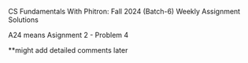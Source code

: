 CS Fundamentals With Phitron: Fall 2024
(Batch-6)
Weekly Assignment Solutions

A24 means Asignment 2 - Problem 4


**might add detailed comments later

